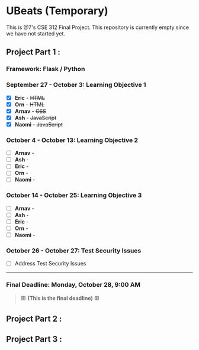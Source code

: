 # UBeats (Temporary)
This is @7's CSE 312 Final Project. This repository is currently empty since we have not started yet.

## Project Part 1 :
### Framework: Flask / Python

### September 27 - October 3: Learning Objective 1
- [x] **Eric** - ~~HTML~~
- [x] **Orn** - ~~HTML~~
- [x] **Arnav** - ~~CSS~~
- [x] **Ash** - ~~JavaScript~~
- [x] **Naomi** - ~~JavaScript~~

### October 4 - October 13: Learning Objective 2
- [ ] **Arnav** - 
- [ ] **Ash** - 
- [ ] **Eric** - 
- [ ] **Orn** - 
- [ ] **Naomi** - 

### October 14 - October 25: Learning Objective 3
- [ ] **Arnav** - 
- [ ] **Ash** - 
- [ ] **Eric** - 
- [ ] **Orn** - 
- [ ] **Naomi** - 

### October 26 - October 27: Test Security Issues
- [ ] Address Test Security Issues

---

### Final Deadline: **Monday, October 28, 9:00 AM** 
> 🟥 **(This is the final deadline)** 🟥

## Project Part 2 :

## Project Part 3 :

